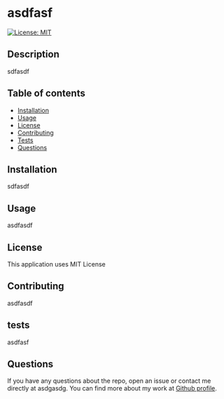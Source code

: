# asdfasf

  [![License: MIT](https://img.shields.io/badge/License-MIT-yellow.svg)](https://opensource.org/licenses/MIT)

  ## Description
  sdfasdf

  ## Table of contents
  
  * [Installation](#installation)
  * [Usage](#usage)
  * [License](#license)
  * [Contributing](#contributing)
  * [Tests](#tests)
  * [Questions](#questions)

  ## Installation
  sdfasdf

  ## Usage
  asdfasdf

  ## License
  This application uses MIT License

  ## Contributing
  asdfasdf

  ## tests
  asdfasf

  ## Questions
  If you have any questions about the repo, open an issue or contact me directly at asdgasdg. 
  You can find more about my work at [Github profile](https://github.com/asdgasdg). 

